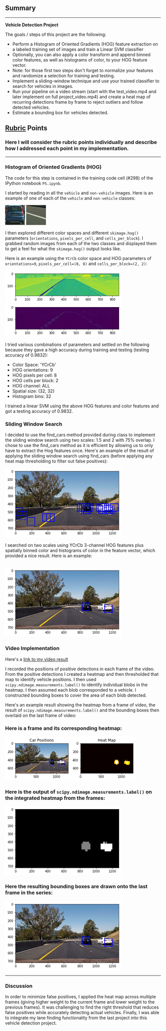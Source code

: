 ## Summary

---

**Vehicle Detection Project**

The goals / steps of this project are the following:

* Perform a Histogram of Oriented Gradients (HOG) feature extraction on a labeled training set of images and train a Linear SVM classifier
* Optionally, you can also apply a color transform and append binned color features, as well as histograms of color, to your HOG feature vector. 
* Note: for those first two steps don't forget to normalize your features and randomize a selection for training and testing.
* Implement a sliding-window technique and use your trained classifier to search for vehicles in images.
* Run your pipeline on a video stream (start with the test_video.mp4 and later implement on full project_video.mp4) and create a heat map of recurring detections frame by frame to reject outliers and follow detected vehicles.
* Estimate a bounding box for vehicles detected.

[//]: # (Image References)
[image1a]: output_images/image0240.png
[image1b]: output_images/image3223.png
[image2a]: output_images/hog_image_before.png
[image2b]: output_images/hog_image_after.png
[image3]: output_images/sliding_window_search1.png
[image4]: output_images/detection_only_cars.png
[image5]: output_images/heatmap1.png
[image6]: output_images/heatmap2.png
[image7]: ./examples/output_bboxes.png
[video1]: ./project_video.mp4

## [Rubric](https://review.udacity.com/#!/rubrics/513/view) Points
### Here I will consider the rubric points individually and describe how I addressed each point in my implementation.  

---
### Histogram of Oriented Gradients (HOG)

The code for this step is contained in the training code cell (#298) of the IPython notebook `P5.ipynb`.  

I started by reading in all the `vehicle` and `non-vehicle` images.  Here is an example of one of each of the `vehicle` and `non-vehicle` classes:

![alt text][image1a]
![alt text][image1b]

I then explored different color spaces and different `skimage.hog()` parameters (`orientations`, `pixels_per_cell`, and `cells_per_block`).  I grabbed random images from each of the two classes and displayed them to get a feel for what the `skimage.hog()` output looks like.

Here is an example using the `YCrCb` color space and HOG parameters of `orientations=9`, `pixels_per_cell=(8, 8)` and `cells_per_block=(2, 2)`:


![alt text][image2a]
![alt text][image2b]

I tried various combinations of parameters and settled on the following because they gave a high accuracy during training and testing (testing accuracy of 0.9832):
* Color Space: 'YCrCb'
* HOG orientations: 9 
* HOG pixels per cell: 8
* HOG cells per block: 2 
* HOG channel: ALL
* Spatial size: (32, 32)
* Histogram bins: 32

I trained a linear SVM using the above HOG features and color features and got a testing accuracy of 0.9832.

### Sliding Window Search

I decided to use the find_cars method provided during class to implement the sliding window search using two scales: 1.5 and 2 with 75% overlap. I chose to use the find_cars method as it is efficient by allowing us to only have to extract the Hog features once. Here's an example of the result of applying the sliding window search using find_cars (before applying any heat map thresholding to filter out false positives):

![alt text][image3]

I searched on two scales using YCrCb 3-channel HOG features plus spatially binned color and histograms of color in the feature vector, which provided a nice result.  Here is an example:

![alt text][image4]
---

### Video Implementation

Here's a [link to my video result](./test_videos_output/project_video_output.mp4)


I recorded the positions of positive detections in each frame of the video.  From the positive detections I created a heatmap and then thresholded that map to identify vehicle positions.  I then used `scipy.ndimage.measurements.label()` to identify individual blobs in the heatmap.  I then assumed each blob corresponded to a vehicle.  I constructed bounding boxes to cover the area of each blob detected.  

Here's an example result showing the heatmap from a frame of video, the result of `scipy.ndimage.measurements.label()` and the bounding boxes then overlaid on the last frame of video:

### Here is a frame and its corresponding heatmap:

![alt text][image5]

### Here is the output of `scipy.ndimage.measurements.label()` on the integrated heatmap from the frames:
![alt text][image6]

### Here the resulting bounding boxes are drawn onto the last frame in the series:
![alt text][image4]



---

### Discussion

In order to minimize false positives, I applied the heat map across multiple frames (giving higher weight to the current frame and lower weight to the previous frames). It was challenging to find the right threshold that reduces false positives while accurately detecting actual vehicles. Finally, I was able to integrate my lane finding functionality from the last project into this vehicle detection project.

